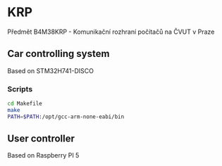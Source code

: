# KRP

Předmět B4M38KRP - Komunikační rozhraní počítačů na ČVUT v Praze


## Car controlling system

Based on STM32H741-DISCO


### Scripts

```sh
cd Makefile
make
PATH=$PATH:/opt/gcc-arm-none-eabi/bin
```

## User controller

Based on Raspberry PI 5